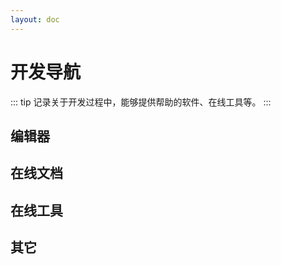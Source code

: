 ```yaml
---
layout: doc
---
```


<script setup>
  import {software, document, tool,other} from '../../.vitepress/data/dev/dev.ts'
</script>

# 开发导航

::: tip
记录关于开发过程中，能够提供帮助的软件、在线工具等。
:::

## 编辑器

<NavCard :navData=software />

## 在线文档

<NavCard :navData=document />

## 在线工具

<NavCard :navData=tool />

## 其它

<NavCard :navData=other />
